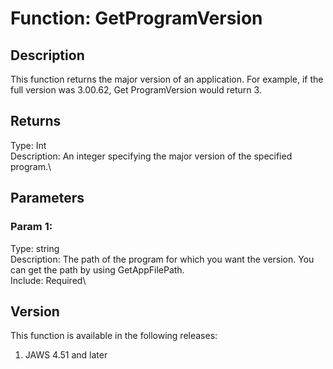# Function: GetProgramVersion

## Description

This function returns the major version of an application. For example,
if the full version was 3.00.62, Get ProgramVersion would return 3.

## Returns

Type: Int\
Description: An integer specifying the major version of the specified
program.\

## Parameters

### Param 1:

Type: string\
Description: The path of the program for which you want the version. You
can get the path by using GetAppFilePath.\
Include: Required\

## Version

This function is available in the following releases:

1.  JAWS 4.51 and later
